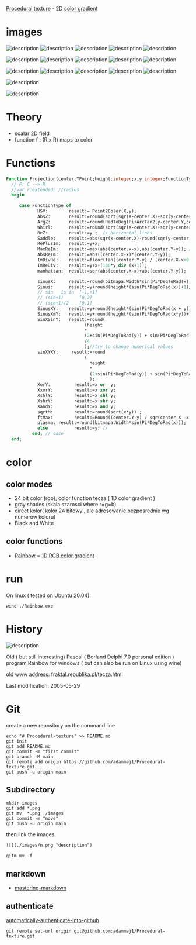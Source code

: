 [Procedural texture](https://en.wikipedia.org/wiki/Procedural_texture) - 2D [color gradient](https://en.wikipedia.org/wiki/Color_gradient)



# images

![](./images/absz.jpg "description") 
![](./images/b.jpg "description") 
![](./images/c.jpg "description") 
![](./images/d.jpg "description") 
![](./images/e.jpg "description") 


![](./images/f.jpg "description") 
![](./images/g.jpg "description") 
![](./images/h.jpg "description") 
![](./images/hsv.jpg "description") 
![](./images/l.jpg "description") 


![](./images/maxreim.jpg "description") 
![](./images/sin.jpg "description") 
![](./images/sinbw.jpg "description") 
![](./images/sinbw1.jpg "description") 
![](./images/singray.jpg "description") 



![](./images/whirl.jpg "description") 

![](./images/Jacco179SinXSinY.jpg "description") 



# Theory
* scalar 2D field 
* function f : (R x R) maps to  color


# Functions

```pascal
Function Projection(center:TPoint;height:integer;x,y:integer;FunctionType:TFunctionType):integer;
  // F: C --> R
  //var r:extended; //radius
  begin

     case FunctionType of
            HSV:        result:= Point2Color(X,y);
            AbsZ:       result:=round(sqrt(sqr(X-center.X)+sqr(y-center.Y)));
            ArgZ:       result:=round(RadToDeg(Pi+ArcTan2(y-center.Y,center.X-x)));
            Whirl:      result:=round(sqrt(sqr(X-center.X)+sqr(y-center.Y))+RadToDeg(2*Pi+ArcTan2(y-center.Y,center.X-x)));
            ReZ:        result:=y ;  // horizontal lines
            Saddle:     result:=abs(sqr(x-center.X)-round(sqr(y-center.y) / 2)) ;
            RePlusIm:   result:=y+x;
            MaxReIm:    result:=max(abs(center.x-x),abs(center.Y-y)); // or
            AbsReIm:    result:=abs((center.x-x)*(center.Y-y));           // biomorph
            ImDivRe:    result:=floor(tan((center.Y-y) / (center.X-x+0.000001)));  //
            ImReDiv:    result:=y+x+(100*y div (x+1));
            manhattan:  result:=sqr(abs(center.X-x)+abs(center.Y-y));                                                              // ClientHeight*(sin+1)/2= [0,ClientHeight]

            sinusX:     result:=round(bitmapa.Width*sin(Pi*DegToRad(x)));
            Sinus:      result:=y+round(height*(sin(Pi*DegToRad(x))+1)/8);
            // sin   is in  [-1,+1]
            // (sin+1)      [0,2]
            // (sin+1)/2    [0,1]
            SinusXY:    result:=y+round(height*(sin(Pi*DegToRad(x + y))+1)/8);
            SinusXmY:   result:=y+round(height*(sin(Pi*DegToRad(x*y))+1)/8);
            SinXSinY:   result:=round(
                              (height
                              *
                              (2+sin(Pi*DegToRad(y)) + sin(Pi*DegToRad(x))))
                              /4
                              );//try to change numerical values
            sinXYXY:     result:=round
                              (
                                height
                                *
                                (2+sin(Pi*DegToRad(y)) + sin(Pi*DegToRad(x))+sin(Pi*DegToRad(x+y)))/8
                                );
            XorY:         result:=x or  y;
            XxorY:        result:=x xor y;
            XshlY:        result:=x shl y;
            XshrY:        result:=x shr y;
            XandY:        result:=x and y;
            sqrtM:        result:=round(sqrt(x*y)) ;
            ftMax:        result:=Round((center.Y-y) / sqr(center.X -x + 0.0001));
            plasma: result:=round(bitmapa.Width*sin(Pi*DegToRad(x)));
            else          result:=y; //
          end; // case
  end;

```

# color
## color modes
* 24 bit color (rgb), color function tecza ( 1D color gradient ) 
* gray shades (skala szarosci where r=g=b)
* direct kolor( kolor 24 bitowy , ale adresowanie bezposrednie wg numerów koloru)
* Black and White 

## color functions
* [Rainbow](./src/ColorM.pas) =  [1D RGB color gradient](https://gitlab.com/adammajewski/color_gradient) 






# run

On linux ( tested on Ubuntu 20.04): 
```
wine ./Rainbow.exe
```




# History

![](./images/delphi.gif "description")   

Old ( but still interesting) Pascal ( Borland Delphi 7.0 personal edition )  program Rainbow for windows ( but can also be run on Linux using wine)

old www address: fraktal.republika.pl/tecza.html

Last modification: 2005-05-29 

# Git


create a new repository on the command line

```git
echo "# Procedural-texture" >> README.md
git init
git add README.md
git commit -m "first commit"
git branch -M main
git remote add origin https://github.com/adammaj1/Procedural-texture.git
git push -u origin main
```               



## Subdirectory

```git
mkdir images
git add *.png
git mv  *.png ./images
git commit -m "move"
git push -u origin main
```
then link the images:

```txt
![](./images/n.png "description") 

```

```git
gitm mv -f 
```

## markdown
* [mastering-markdown](https://guides.github.com/features/mastering-markdown/)

## authenticate

[automatically-authenticate-into-github](https://stackoverflow.com/questions/28298861/how-to-automatically-authenticate-into-github-from-git-bash-using-my-public-and)  

```git
git remote set-url origin git@github.com:adammaj1/Procedural-texture.git
```
